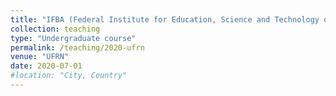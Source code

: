 ```yaml
---
title: "IFBA (Federal Institute for Education, Science and Technology of Bahia)"
collection: teaching
type: "Undergraduate course"
permalink: /teaching/2020-ufrn
venue: "UFRN"
date: 2020-07-01
#location: "City, Country"
---
```

